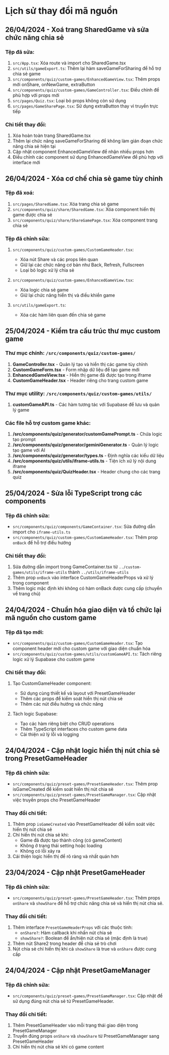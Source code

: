 
# Lịch sử thay đổi mã nguồn

## 26/04/2024 - Xoá trang SharedGame và sửa chức năng chia sẻ

### Tệp đã sửa:
1. `src/App.tsx`: Xóa route và import cho SharedGame.tsx
2. `src/utils/gameExport.ts`: Thêm lại hàm saveGameForSharing để hỗ trợ chia sẻ game
3. `src/components/quiz/custom-games/EnhancedGameView.tsx`: Thêm props mới onShare, onNewGame, extraButton
4. `src/components/quiz/custom-games/GameController.tsx`: Điều chỉnh để phù hợp với props mới
5. `src/pages/Quiz.tsx`: Loại bỏ props không còn sử dụng
6. `src/pages/GameSharePage.tsx`: Sử dụng extraButton thay vì truyền trực tiếp

### Chi tiết thay đổi:
1. Xóa hoàn toàn trang SharedGame.tsx
2. Thêm lại chức năng saveGameForSharing để không làm gián đoạn chức năng chia sẻ hiện tại
3. Cập nhật component EnhancedGameView để nhận nhiều props hơn
4. Điều chỉnh các component sử dụng EnhancedGameView để phù hợp với interface mới

## 26/04/2024 - Xóa cơ chế chia sẻ game tùy chỉnh

### Tệp đã xoá:
1. `src/pages/SharedGame.tsx`: Xóa trang chia sẻ game
2. `src/components/quiz/share/SharedGame.tsx`: Xóa component hiển thị game được chia sẻ
3. `src/components/quiz/share/ShareGamePage.tsx`: Xóa component trang chia sẻ

### Tệp đã chỉnh sửa:
1. `src/components/quiz/custom-games/CustomGameHeader.tsx`:
   - Xóa nút Share và các props liên quan
   - Giữ lại các chức năng cơ bản như Back, Refresh, Fullscreen
   - Loại bỏ logic xử lý chia sẻ

2. `src/components/quiz/custom-games/EnhancedGameView.tsx`:
   - Xóa logic chia sẻ game
   - Giữ lại chức năng hiển thị và điều khiển game

3. `src/utils/gameExport.ts`:
   - Xóa các hàm liên quan đến chia sẻ game

## 25/04/2024 - Kiểm tra cấu trúc thư mục custom game

### Thư mục chính: `/src/components/quiz/custom-games/`
1. **GameController.tsx** - Quản lý tạo và hiển thị các game tùy chỉnh
2. **CustomGameForm.tsx** - Form nhập dữ liệu để tạo game mới
3. **EnhancedGameView.tsx** - Hiển thị game đã được tạo trong iframe
4. **CustomGameHeader.tsx** - Header riêng cho trang custom game

### Thư mục utility: `/src/components/quiz/custom-games/utils/`
1. **customGameAPI.ts** - Các hàm tương tác với Supabase để lưu và quản lý game

### Các file hỗ trợ custom game khác:
1. **/src/components/quiz/generator/customGamePrompt.ts** - Chứa logic tạo prompt
2. **/src/components/quiz/generator/geminiGenerator.ts** - Quản lý logic tạo game với AI
3. **/src/components/quiz/generator/types.ts** - Định nghĩa các kiểu dữ liệu
4. **/src/components/quiz/utils/iframe-utils.ts** - Tiện ích xử lý nội dung iframe
5. **/src/components/quiz/QuizHeader.tsx** - Header chung cho các trang quiz

## 25/04/2024 - Sửa lỗi TypeScript trong các components

### Tệp đã chỉnh sửa:
- `src/components/quiz/components/GameContainer.tsx`: Sửa đường dẫn import cho `iframe-utils.ts`
- `src/components/quiz/custom-games/CustomGameHeader.tsx`: Thêm prop `onBack` để hỗ trợ điều hướng

### Chi tiết thay đổi:
1. Sửa đường dẫn import trong GameContainer.tsx từ `../custom-games/utils/iframe-utils` thành `../utils/iframe-utils`
2. Thêm prop `onBack` vào interface CustomGameHeaderProps và xử lý trong component
3. Thêm logic mặc định khi không có hàm onBack được cung cấp (chuyển về trang chủ)

## 24/04/2024 - Chuẩn hóa giao diện và tổ chức lại mã nguồn cho custom game

### Tệp đã tạo mới:
- `src/components/quiz/custom-games/CustomGameHeader.tsx`: Tạo component header mới cho custom game với giao diện chuẩn hóa
- `src/components/quiz/custom-games/utils/customGameAPI.ts`: Tách riêng logic xử lý Supabase cho custom game

### Chi tiết thay đổi:
1. Tạo CustomGameHeader component:
   - Sử dụng cùng thiết kế và layout với PresetGameHeader
   - Thêm các props để kiểm soát hiển thị nút chia sẻ
   - Thêm các nút điều hướng và chức năng

2. Tách logic Supabase:
   - Tạo các hàm riêng biệt cho CRUD operations
   - Thêm TypeScript interfaces cho custom game data
   - Cải thiện xử lý lỗi và logging

## 24/04/2024 - Cập nhật logic hiển thị nút chia sẻ trong PresetGameHeader

### Tệp đã chỉnh sửa:
- `src/components/quiz/preset-games/PresetGameHeader.tsx`: Thêm prop isGameCreated để kiểm soát hiển thị nút chia sẻ
- `src/components/quiz/preset-games/PresetGameManager.tsx`: Cập nhật việc truyền props cho PresetGameHeader

### Thay đổi chi tiết:
1. Thêm prop `isGameCreated` vào PresetGameHeader để kiểm soát việc hiển thị nút chia sẻ
2. Chỉ hiển thị nút chia sẻ khi:
   - Game đã được tạo thành công (có gameContent)
   - Không ở trạng thái setting hoặc loading
   - Không có lỗi xảy ra
3. Cải thiện logic hiển thị để rõ ràng và nhất quán hơn

## 23/04/2024 - Cập nhật PresetGameHeader

### Tệp đã chỉnh sửa:
- `src/components/quiz/preset-games/PresetGameHeader.tsx`: Thêm props `onShare` và `showShare` để hỗ trợ chức năng chia sẻ và hiển thị nút chia sẻ.

### Thay đổi chi tiết:
1. Thêm interface `PresetGameHeaderProps` với các thuộc tính:
   - `onShare?`: Hàm callback khi nhấn nút chia sẻ
   - `showShare?`: Boolean để ẩn/hiện nút chia sẻ (mặc định là true)
2. Thêm nút Share2 trong header để chia sẻ trò chơi
3. Nút chia sẻ chỉ hiển thị khi cả `showShare` là true và `onShare` được cung cấp

## 24/04/2024 - Cập nhật PresetGameManager

### Tệp đã chỉnh sửa:
- `src/components/quiz/preset-games/PresetGameManager.tsx`: Cập nhật để sử dụng đúng nút chia sẻ từ PresetGameHeader.

### Thay đổi chi tiết:
1. Thêm PresetGameHeader vào mỗi trạng thái giao diện trong PresetGameManager
2. Truyền đúng props `onShare` và `showShare` từ PresetGameManager sang PresetGameHeader
3. Chỉ hiển thị nút chia sẻ khi có game content
